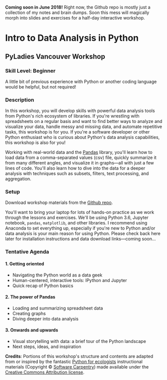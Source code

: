 **Coming soon in June 2018!** Right now, the Github repo is mostly just a collection of my notes and brain dumps. Soon this mess will magically morph into slides and exercises for a half-day interactive workshop.

# Intro to Data Analysis in Python
## PyLadies Vancouver Workshop

### Skill Level: Beginner
A little bit of previous experience with Python or another coding language would be helpful, but not required!

### Description

In this workshop, you will develop skills with powerful data analysis tools from Python's rich ecosystem of libraries. If you're wrestling with spreadsheets on a regular basis and want to find better ways to analyze and visualize your data, handle messy and missing data, and automate repetitive tasks, this workshop is for you. If you're a software developer or other Python enthusiast who is curious about Python's data analysis capabilities, this workshop is also for you!

Working with real-world data and the [Pandas](https://pandas.pydata.org/) library, you'll learn how to load data from a comma-separated values (csv) file, quickly summarize it from many different angles, and visualize it in graphs&mdash;all with just a few lines of code. You'll also learn how to dive into the data for a deeper analysis with techniques such as subsets, filters, text processing, and aggregation.

### Setup

Download workshop materials from the [Github repo](https://github.com/jenfly/pydata-intro-workshop).

You'll want to bring your laptop for lots of hands-on practice as we work through the lessons and exercises. We'll be using Python 3.6, Jupyter notebook, `pandas`, `matplotlib`, and other libraries. I recommend using Anaconda to set everything up, especially if you're new to Python and/or data analysis is your main reason for using Python. Please check back here later for installation instructions and data download links&mdash;coming soon...

### Tentative Agenda

#### 1. Getting oriented

- Navigating the Python world as a data geek
- Human-centered, interactive tools: IPython and Jupyter
- Quick recap of Python basics

#### 2. The power of Pandas

- Loading and summarizing spreadsheet data
- Creating graphs
- Diving deeper into data analysis

#### 3. Onwards and upwards

- Visual storytelling with data: a brief tour of the Python landscape
- Next steps, ideas, and inspiration

**Credits**: Portions of this workshop's structure and contents are adapted from or inspired by the fantastic [Python for ecologists](http://www.datacarpentry.org/python-ecology-lesson/) instructional materials (Copyright © [Software Carpentry](http://software-carpentry.org/)) made available under the [Creative Commons Attribution license](https://creativecommons.org/licenses/by/4.0/).
